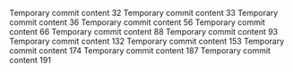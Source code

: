 Temporary commit content 32
Temporary commit content 33
Temporary commit content 36
Temporary commit content 56
Temporary commit content 66
Temporary commit content 88
Temporary commit content 93
Temporary commit content 132
Temporary commit content 153
Temporary commit content 174
Temporary commit content 187
Temporary commit content 191
